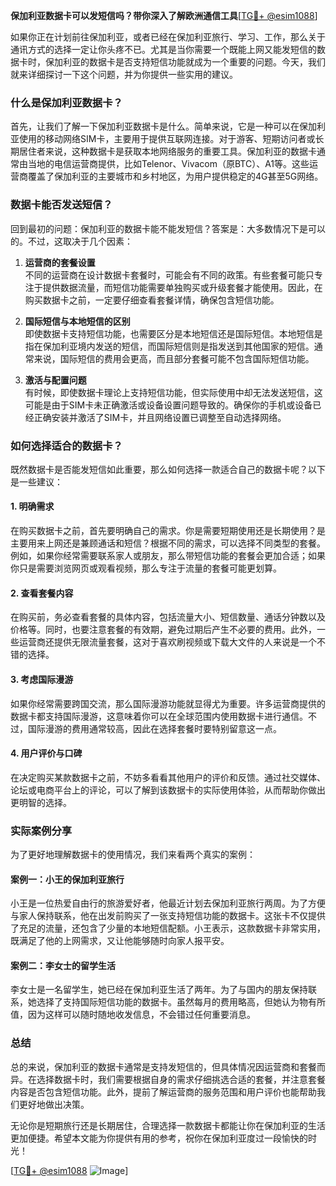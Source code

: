 **保加利亚数据卡可以发短信吗？带你深入了解欧洲通信工具**[[TG💪+ @esim1088](https://t.me/s/esim1088)]

如果你正在计划前往保加利亚，或者已经在保加利亚旅行、学习、工作，那么关于通讯方式的选择一定让你头疼不已。尤其是当你需要一个既能上网又能发短信的数据卡时，保加利亚的数据卡是否支持短信功能就成为一个重要的问题。今天，我们就来详细探讨一下这个问题，并为你提供一些实用的建议。

### 什么是保加利亚数据卡？

首先，让我们了解一下保加利亚数据卡是什么。简单来说，它是一种可以在保加利亚使用的移动网络SIM卡，主要用于提供互联网连接。对于游客、短期访问者或长期居住者来说，这种数据卡是获取本地网络服务的重要工具。保加利亚的数据卡通常由当地的电信运营商提供，比如Telenor、Vivacom（原BTC）、A1等。这些运营商覆盖了保加利亚的主要城市和乡村地区，为用户提供稳定的4G甚至5G网络。

### 数据卡能否发送短信？

回到最初的问题：保加利亚的数据卡能不能发短信？答案是：大多数情况下是可以的。不过，这取决于几个因素：

1. **运营商的套餐设置**  
   不同的运营商在设计数据卡套餐时，可能会有不同的政策。有些套餐可能只专注于提供数据流量，而短信功能需要单独购买或升级套餐才能使用。因此，在购买数据卡之前，一定要仔细查看套餐详情，确保包含短信功能。

2. **国际短信与本地短信的区别**  
   即使数据卡支持短信功能，也需要区分是本地短信还是国际短信。本地短信是指在保加利亚境内发送的短信，而国际短信则是指发送到其他国家的短信。通常来说，国际短信的费用会更高，而且部分套餐可能不包含国际短信功能。

3. **激活与配置问题**  
   有时候，即使数据卡理论上支持短信功能，但实际使用中却无法发送短信，这可能是由于SIM卡未正确激活或设备设置问题导致的。确保你的手机或设备已经正确安装并激活了SIM卡，并且网络设置已调整至自动选择网络。

### 如何选择适合的数据卡？

既然数据卡是否能发短信如此重要，那么如何选择一款适合自己的数据卡呢？以下是一些建议：

#### 1. 明确需求
在购买数据卡之前，首先要明确自己的需求。你是需要短期使用还是长期使用？是主要用来上网还是兼顾通话和短信？根据不同的需求，可以选择不同类型的套餐。例如，如果你经常需要联系家人或朋友，那么带短信功能的套餐会更加合适；如果你只是需要浏览网页或观看视频，那么专注于流量的套餐可能更划算。

#### 2. 查看套餐内容
在购买前，务必查看套餐的具体内容，包括流量大小、短信数量、通话分钟数以及价格等。同时，也要注意套餐的有效期，避免过期后产生不必要的费用。此外，一些运营商还提供无限流量套餐，这对于喜欢刷视频或下载大文件的人来说是一个不错的选择。

#### 3. 考虑国际漫游
如果你经常需要跨国交流，那么国际漫游功能就显得尤为重要。许多运营商提供的数据卡都支持国际漫游，这意味着你可以在全球范围内使用数据卡进行通信。不过，国际漫游的费用通常较高，因此在选择套餐时要特别留意这一点。

#### 4. 用户评价与口碑
在决定购买某款数据卡之前，不妨多看看其他用户的评价和反馈。通过社交媒体、论坛或电商平台上的评论，可以了解到该数据卡的实际使用体验，从而帮助你做出更明智的选择。

### 实际案例分享

为了更好地理解数据卡的使用情况，我们来看两个真实的案例：

#### 案例一：小王的保加利亚旅行
小王是一位热爱自由行的旅游爱好者，他最近计划去保加利亚旅行两周。为了方便与家人保持联系，他在出发前购买了一张支持短信功能的数据卡。这张卡不仅提供了充足的流量，还包含了少量的本地短信配额。小王表示，这款数据卡非常实用，既满足了他的上网需求，又让他能够随时向家人报平安。

#### 案例二：李女士的留学生活
李女士是一名留学生，她已经在保加利亚生活了两年。为了与国内的朋友保持联系，她选择了支持国际短信功能的数据卡。虽然每月的费用略高，但她认为物有所值，因为这样可以随时随地收发信息，不会错过任何重要消息。

### 总结

总的来说，保加利亚的数据卡通常是支持发短信的，但具体情况因运营商和套餐而异。在选择数据卡时，我们需要根据自身的需求仔细挑选合适的套餐，并注意套餐内容是否包含短信功能。此外，提前了解运营商的服务范围和用户评价也能帮助我们更好地做出决策。

无论你是短期旅行还是长期居住，合理选择一款数据卡都能让你在保加利亚的生活更加便捷。希望本文能为你提供有用的参考，祝你在保加利亚度过一段愉快的时光！

[[TG💪+ @esim1088](https://t.me/s/esim1088) ![Image](https://i.postimg.cc/4NQfJmqS/Snipaste-2025-05-13-00-14-12.png)]
